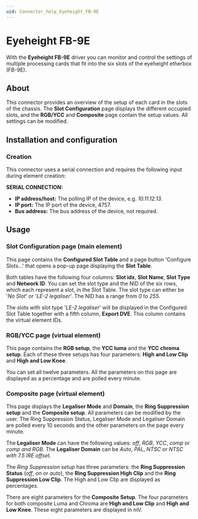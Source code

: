 ```yaml
---
uid: Connector_help_Eyeheight_FB-9E
---
```


# Eyeheight FB-9E

With the **Eyeheight FB-9E** driver you can monitor and control the settings of multiple processing cards that fit into the six slots of the eyeheight etherbox (FB-9E).

## About

This connector provides an overview of the setup of each card in the slots of the chassis. The **Slot Configuration** page displays the different occupied slots, and the **RGB/YCC** and **Composite** page contain the setup values. All settings can be modified.

## Installation and configuration

### Creation

This connector uses a serial connection and requires the following input during element creation:

**SERIAL CONNECTION:**

- **IP address/host:** The polling IP of the device, e.g. *10.11.12.13.*
- **IP port:** The IP port of the device, 4757.
- **Bus address:** The bus address of the device, not required.

## Usage

### Slot Configuration page (main element)

This page contains the **Configured Slot Table** and a page button 'Configure Slots...' that opens a pop-up page displaying the **Slot Table**.

Both tables have the following four columns: **Slot idx**, **Slot Name**, **Slot Type** and **Network ID**. You can set the slot type and the NID of the six rows, which each represent a slot, in the Slot Table. The slot type can either be '*No Slot*' or '*LE-2 legaliser*'. The NID has a range from *0* to *255*.

The slots with slot type '*LE-2 legaliser*' will be displayed in the Configured Slot Table together with a fifth column, **Export DVE**. This column contains the virtual element IDs.

### RGB/YCC page (virtual element)

This page contains the **RGB setup**, the **YCC luma** and the **YCC chroma** **setup**. Each of these three setups has four parameters: **High and Low Clip** and **High and Low Knee**.

You can set all twelve parameters. All the parameters on this page are displayed as a percentage and are polled every minute.

### Composite page (virtual element)

This page displays the **Legaliser Mode** and **Domain**, the **Ring Suppression setup** and the **Composite setup**. All parameters can be modified by the user. The Ring Suppression Status, Legaliser Mode and Legaliser Domain are polled every 10 seconds and the other parameters on the page every minute.

The **Legaliser Mode** can have the following values: *off*, *RGB*, *YCC*, *comp* or *comp and RGB*. The **Legaliser Domain** can be *Auto*, *PAL*, *NTSC* or *NTSC with 7.5 IRE offset*.

The *Ring Suppression setup* has three parameters: the **Ring Suppression Status** (*off*, *on* or *auto*), the **Ring Suppression High Clip** and the **Ring Suppression Low Clip**. The High and Low Clip are displayed as percentages.

There are eight parameters for the **Composite Setup**. The four parameters for both composite Luma and Chroma are **High and Low Clip** and **High and Low Knee**. These eight parameters are displayed in mV.
